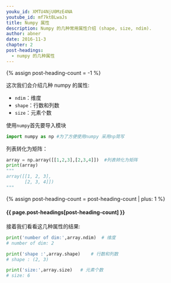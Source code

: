 ```yaml
---
youku_id: XMTU4NjU0MzE4NA
youtube_id: mf7ktBLwaJs
title: Numpy 属性
description: Numpy 的几种常用属性介绍 (shape, size, ndim).
author: abner
date: 2016-11-3
chapter: 2
post-headings:
  - numpy 的几种属性
---
```

{% assign post-heading-count = -1 %}

这次我们会介绍几种 numpy 的属性:

- `ndim`：维度
- `shape`：行数和列数
- `size`：元素个数

使用`numpy`首先要导入模块

```python
import numpy as np #为了方便使用numpy 采用np简写
```

列表转化为矩阵：
```python
array = np.array([[1,2,3],[2,3,4]])  #列表转化为矩阵
print(array)
"""
array([[1, 2, 3],
       [2, 3, 4]])
"""
```

{% assign post-heading-count = post-heading-count | plus: 1 %}
<h4 class="tut-h4-pad" id="{{ page.post-headings[post-heading-count] }}">{{ page.post-headings[post-heading-count] }}</h4>

接着我们看看这几种属性的结果:

```python
print('number of dim:',array.ndim)  # 维度
# number of dim: 2

print('shape :',array.shape)    # 行数和列数
# shape : (2, 3)

print('size:',array.size)   # 元素个数
# size: 6
```
